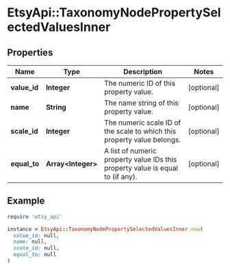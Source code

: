 # EtsyApi::TaxonomyNodePropertySelectedValuesInner

## Properties

| Name | Type | Description | Notes |
| ---- | ---- | ----------- | ----- |
| **value_id** | **Integer** | The numeric ID of this property value. | [optional] |
| **name** | **String** | The name string of this property value. | [optional] |
| **scale_id** | **Integer** | The numeric scale ID of the scale to which this property value belongs. | [optional] |
| **equal_to** | **Array&lt;Integer&gt;** | A list of numeric property value IDs this property value is equal to (if any). | [optional] |

## Example

```ruby
require 'etsy_api'

instance = EtsyApi::TaxonomyNodePropertySelectedValuesInner.new(
  value_id: null,
  name: null,
  scale_id: null,
  equal_to: null
)
```


